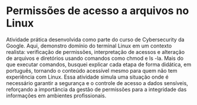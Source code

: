 # Permissões de acesso a arquivos no Linux
Atividade prática desenvolvida como parte do curso de Cybersecurity da Google. Aqui, demonstro domínio do terminal Linux em um contexto realista: verificação de permissões, interpretação de acessos e alteração de arquivos e diretórios usando comandos como chmod e ls -la. Mais do que executar comandos, busquei explicar cada etapa de forma didática, em português, tornando o conteúdo acessível mesmo para quem não tem experiência com Linux. Essa atividade simula uma situação onde é necessário garantir a segurança e o controle de acesso a dados sensíveis, reforçando a importância da gestão de permissões para a integridade das informações em ambientes profissionais.
